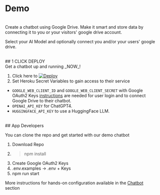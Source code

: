 # Demo
<br/>
Create a chatbot using Google Drive. Make it smart and store data by connecting it to you or your visitors' google drive account.

Select your AI Model and optionally connect you and/or your users' google drive. 

<br/>
## 1 CLICK DEPLOY
<br/>
Get a chatbot up and running _NOW_!

1. Click here to [![Deploy](https://www.herokucdn.com/deploy/button.svg)](https://heroku.com/deploy?template=https://github.com/addy-ai/langdrive)
2. Set Heroku Secret Variables to gain access to their service
- `GOOGLE_WEB_CLIENT_ID` and `GOOGLE_WEB_CLIENT_SECRET` with Google OAuth2 Keys [instructions](https://console.cloud.google.com/apis/dashboard) are needed for user login and to connect Google Drive to their chatbot.
- `OPENAI_API_KEY` for ChatGPT4.
- `HUGGINGFACE_API_KEY` to use a HuggingFace LLM. 

<br/>
## App Developers 
<br/>

You can clone the repo and get started with our demo chatbot

1. Download Repo
2. > npm install
3. Create Google OAuth2 Keys
4. .env.examples -> .env + Keys
5. npm run start

More instructions for hands-on configuration available in the [Chatbot](./api/chatbot.md) section